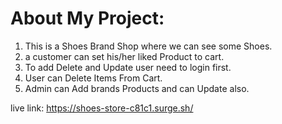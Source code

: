 # About My Project:
1. This is a Shoes Brand Shop where we can see some Shoes.
2. a customer can set his/her liked Product to cart.
3. To add Delete and Update user need to login first.
4. User can Delete Items From Cart.
5. Admin can Add brands Products and can Update also.

live link: https://shoes-store-c81c1.surge.sh/

